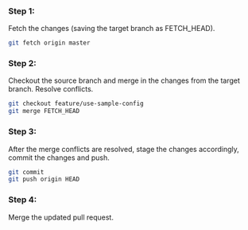 
### Step 1: 
Fetch the changes (saving the target branch as FETCH_HEAD).

```bash
git fetch origin master
```

### Step 2: 
Checkout the source branch and merge in the changes from the target branch. Resolve conflicts.

```bash
git checkout feature/use-sample-config 
git merge FETCH_HEAD
```
### Step 3: 
After the merge conflicts are resolved, stage the changes accordingly, commit the changes and push.

```bash
git commit
git push origin HEAD
```
### Step 4: 
Merge the updated pull request.
